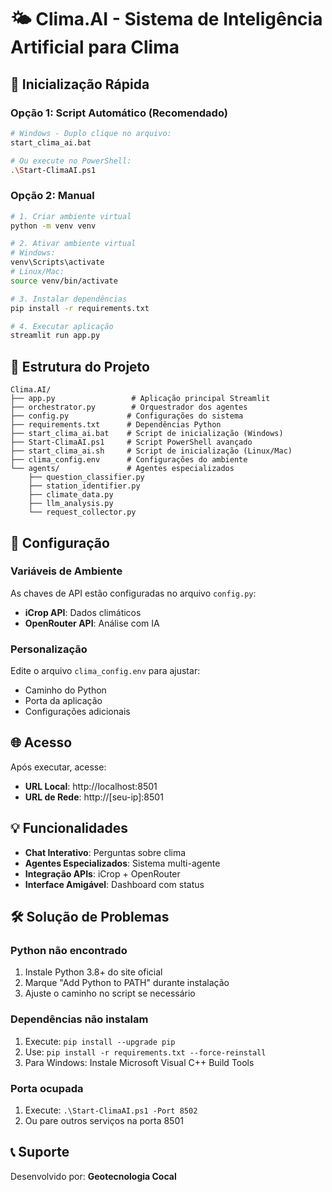 # 🌤️ Clima.AI - Sistema de Inteligência Artificial para Clima

## 🚀 Inicialização Rápida

### Opção 1: Script Automático (Recomendado)
```bash
# Windows - Duplo clique no arquivo:
start_clima_ai.bat

# Ou execute no PowerShell:
.\Start-ClimaAI.ps1
```

### Opção 2: Manual
```bash
# 1. Criar ambiente virtual
python -m venv venv

# 2. Ativar ambiente virtual
# Windows:
venv\Scripts\activate
# Linux/Mac:
source venv/bin/activate

# 3. Instalar dependências
pip install -r requirements.txt

# 4. Executar aplicação
streamlit run app.py
```

## 📁 Estrutura do Projeto

```
Clima.AI/
├── app.py                 # Aplicação principal Streamlit
├── orchestrator.py        # Orquestrador dos agentes
├── config.py             # Configurações do sistema
├── requirements.txt      # Dependências Python
├── start_clima_ai.bat    # Script de inicialização (Windows)
├── Start-ClimaAI.ps1     # Script PowerShell avançado
├── start_clima_ai.sh     # Script de inicialização (Linux/Mac)
├── clima_config.env      # Configurações do ambiente
└── agents/               # Agentes especializados
    ├── question_classifier.py
    ├── station_identifier.py
    ├── climate_data.py
    ├── llm_analysis.py
    └── request_collector.py
```

## 🔧 Configuração

### Variáveis de Ambiente
As chaves de API estão configuradas no arquivo `config.py`:
- **iCrop API**: Dados climáticos
- **OpenRouter API**: Análise com IA

### Personalização
Edite o arquivo `clima_config.env` para ajustar:
- Caminho do Python
- Porta da aplicação
- Configurações adicionais

## 🌐 Acesso

Após executar, acesse:
- **URL Local**: http://localhost:8501
- **URL de Rede**: http://[seu-ip]:8501

## 💡 Funcionalidades

- **Chat Interativo**: Perguntas sobre clima
- **Agentes Especializados**: Sistema multi-agente
- **Integração APIs**: iCrop + OpenRouter
- **Interface Amigável**: Dashboard com status

## 🛠️ Solução de Problemas

### Python não encontrado
1. Instale Python 3.8+ do site oficial
2. Marque "Add Python to PATH" durante instalação
3. Ajuste o caminho no script se necessário

### Dependências não instalam
1. Execute: `pip install --upgrade pip`
2. Use: `pip install -r requirements.txt --force-reinstall`
3. Para Windows: Instale Microsoft Visual C++ Build Tools

### Porta ocupada
1. Execute: `.\Start-ClimaAI.ps1 -Port 8502`
2. Ou pare outros serviços na porta 8501

## 📞 Suporte

Desenvolvido por: **Geotecnologia Cocal**


